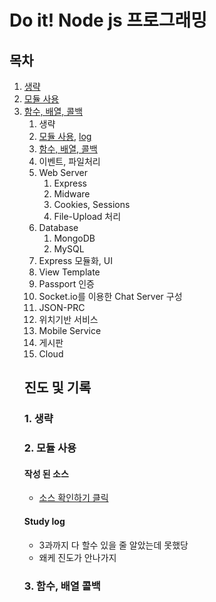 # Do it! Node js 프로그래밍

## 목차
<ol class="no-style" id="markdown-toc">
<li><a href="#section" id="markdown-toc-section">생략</a> 
<li><a href="#section2" id="markdown-toc-section">모듈 사용</a>
<li><a href="#section3" id="markdown-toc-section">함수, 배열, 콜백</a>

1. 생략
2. [모듈 사용](../2.modules), [log](./README.md:26)
3. [함수, 배열, 콜백](../3.functions_arrays_callback)
4. 이벤트, 파일처리
5. Web Server
    1) Express
    2) Midware
    3) Cookies, Sessions
    4) File-Upload 처리
6. Database
    1) MongoDB
    2) MySQL
7. Express 모듈화, UI
8. View Template
9. Passport 인증
10. Socket.io를 이용한 Chat Server 구성
11. JSON-PRC
12. 위치기반 서비스
13. Mobile Service
14. 게시판
15. Cloud

## 진도 및 기록
<h3 id="section">1. 생략</h3>
<h3 id="section2">2. 모듈 사용</h3>

#### 작성 된 소스
* [소스 확인하기 클릭](../2.modules)

#### Study log
* 3과까지 다 할수 있을 줄 알았는데 못했당
* 왜케 진도가 안나가지

<h3 id="section3">3. 함수, 배열 콜백</h3>



